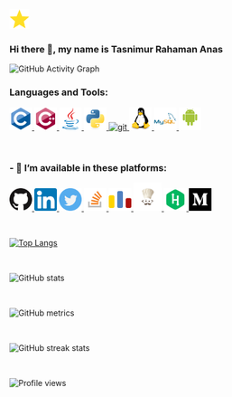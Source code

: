 <a href='https://stars.github.com/'><img src='https://raw.githubusercontent.com/acervenky/animated-github-badges/master/assets/starbadge.gif' width='35' height='35'></a> 
### Hi there 👋, my name is Tasnimur Rahaman Anas
![GitHub Activity Graph](https://activity-graph.herokuapp.com/graph?username=TasnimAnas) 

<h3 align="left">Languages and Tools:</h3>
<p align="left">  <a href="https://www.cprogramming.com/" target="_blank"> <img src="https://raw.githubusercontent.com/devicons/devicon/master/icons/c/c-original.svg" alt="c" width="40" height="40"/> </a> <a href="https://www.w3schools.com/cpp/" target="_blank"> <img src="https://raw.githubusercontent.com/devicons/devicon/master/icons/cplusplus/cplusplus-original.svg" alt="cplusplus" width="40" height="40"/> </a><a href="https://www.java.com" target="_blank"> <img src="https://raw.githubusercontent.com/devicons/devicon/master/icons/java/java-original.svg" alt="java" width="40" height="40"/> </a><a href="https://www.python.org" target="_blank"> <img src="https://raw.githubusercontent.com/devicons/devicon/master/icons/python/python-original.svg" alt="python" width="40" height="40"/> </a> <a href="https://git-scm.com/" target="_blank"> <img src="https://www.vectorlogo.zone/logos/git-scm/git-scm-icon.svg" alt="git" width="40" height="40"/> </a>  <a href="https://www.linux.org/" target="_blank"> <img src="https://raw.githubusercontent.com/devicons/devicon/master/icons/linux/linux-original.svg" alt="linux" width="40" height="40"/> </a> <a href="https://www.mysql.com/" target="_blank"> <img src="https://raw.githubusercontent.com/devicons/devicon/master/icons/mysql/mysql-original-wordmark.svg" alt="mysql" width="40" height="40"/> </a> <a href="https://developer.android.com" target="_blank"> <img src="https://raw.githubusercontent.com/devicons/devicon/master/icons/android/android-original-wordmark.svg" alt="android" width="40" height="40"/> </a> </p>
<p><br/></p>

<h3 align="left">- 🔭 I’m available in these platforms:</h3>


<p align="left">
<a href="https://github.com/TasnimAnas" target="_blank" rel="noopener noreferrer"> <img src="https://github.com/TasnimAnas/TasnimAnas/blob/main/Logos/github.png" alt="github" width="40" height="40"/> </a>
 <a href="https://www.linkedin.com/in/tranas18/" target="_blank"> <img src="https://github.com/TasnimAnas/TasnimAnas/blob/main/Logos/linkedin.svg" alt="linkedin" width="40" height="40"/> </a>
<a href="https://twitter.com/ImTasnimAnas" target="_blank"> <img src="https://github.com/TasnimAnas/TasnimAnas/blob/main/Logos/twitter.svg" alt="twitter" width="40" height="40"/> </a>
<a href="https://stackoverflow.com/story/tasnimanas" target="_blank"> <img src="https://github.com/TasnimAnas/TasnimAnas/blob/main/Logos/stackoverflow.png" alt="stackoverflow" width="40" height="40"/> </a>
 <a href="https://codeforces.com/profile/TasnimAnas" target="_blank"> <img src="https://github.com/TasnimAnas/TasnimAnas/blob/main/Logos/Codeforces.svg" alt="codeforces" width="40" height="40"/> </a>
<a href="https://www.codechef.com/users/tasnimanas" target="_blank"> <img src="https://github.com/TasnimAnas/TasnimAnas/blob/main/Logos/codechef.png" alt="codechef" width="50" height="50"/> </a>
 <a href="https://www.hackerrank.com/TasnimAnas" target="_blank"> <img src="https://github.com/TasnimAnas/TasnimAnas/blob/main/Logos/hackerrank.svg" alt="hackerrank" width="40" height="40"/> </a> 
<a href="https://medium.com/@TasnimAnas" target="_blank"> <img src="https://github.com/TasnimAnas/TasnimAnas/blob/main/Logos/medium.svg" alt="medium" width="40" height="40"/> </a></p>
<p><br/></p>



[![Top Langs](https://github-readme-stats.vercel.app/api/top-langs/?username=TasnimAnas)](https://github.com/anuraghazra/github-readme-stats)
<p><br/></p>

![GitHub stats](https://github-readme-stats.vercel.app/api?username=TasnimAnas&show_icons=true)  
<p><br/></p>
 

![GitHub metrics](https://metrics.lecoq.io/TasnimAnas)  
<p><br/></p>

![GitHub streak stats](https://github-readme-streak-stats.herokuapp.com/?user=TasnimAnas) 
<p><br/></p>

![Profile views](https://gpvc.arturio.dev/TasnimAnas)
<p><br/></p>
